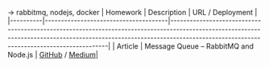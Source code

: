 -> rabbitmq, nodejs, docker
| Homework | Description                          | URL / Deployment                                                                                                                                                                                                      |
|----------|--------------------------------------|-----------------------------------------------------------------------------------------------------------------------------------------------------------------------------------------------------------------------|
| Article  | Message Queue – RabbitMQ and Node.js | [GitHub](https://github.com/AloTech-Full-Stack-Bootcamp/eren-tanriverdioglu/tree/main/week_3/rabbitmq_node_example) / [Medium](https://medium.com/@erentnr/message-queue-a-rabbitmq-example-with-node-js-ec9293b154f5)|
